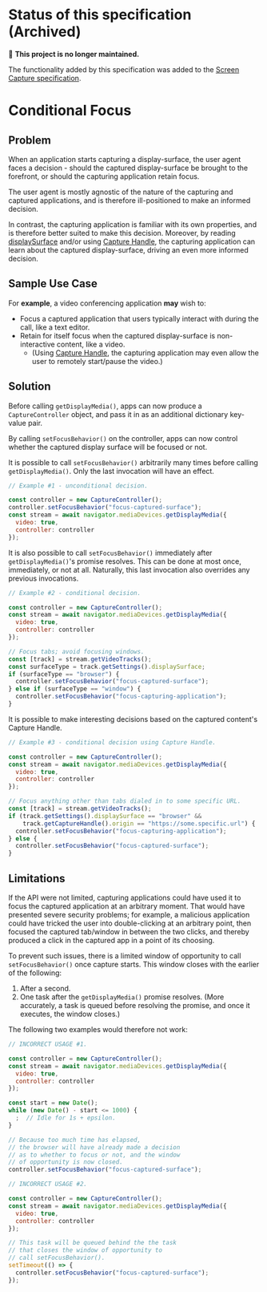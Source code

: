 # Status of this specification (Archived)

🚫 **This project is no longer maintained.**

The functionality added by this specification was added to the [Screen Capture specification](https://www.w3.org/TR/screen-capture/).

# Conditional Focus

## Problem
When an application starts capturing a display-surface, the user agent faces a decision - should the captured display-surface be brought to the forefront, or should the capturing application retain focus.

The user agent is mostly agnostic of the nature of the capturing and captured applications, and is therefore ill-positioned to make an informed decision.

In contrast, the capturing application is familiar with its own properties, and is therefore better suited to make this decision. Moreover, by reading [displaySurface](https://www.w3.org/TR/screen-capture/#dom-mediatrackconstraintset-displaysurface) and/or using [Capture Handle](https://wicg.github.io/capture-handle/), the capturing application can learn about the captured display-surface, driving an even more informed decision.

## Sample Use Case
For **example**, a video conferencing application **may** wish to:
* Focus a captured application that users typically interact with during the call, like a text editor.
* Retain for itself focus when the captured display-surface is non-interactive content, like a video.
  * (Using [Capture Handle](https://wicg.github.io/capture-handle/), the capturing application may even allow the user to remotely start/pause the video.)

## Solution
Before calling `getDisplayMedia()`, apps can now produce a `CaptureController` object, and pass it in as an additional dictionary key-value pair.

By calling `setFocusBehavior()` on the controller, apps can now control whether the captured display surface will be focused or not.

It is possible to call `setFocusBehavior()` arbitrarily many times before calling `getDisplayMedia()`. Only the last invocation will have an effect.

```js
// Example #1 - unconditional decision.

const controller = new CaptureController();
controller.setFocusBehavior("focus-captured-surface");
const stream = await navigator.mediaDevices.getDisplayMedia({
  video: true,
  controller: controller
});
```

It is also possible to call `setFocusBehavior()` immediately after `getDisplayMedia()`'s promise resolves. This can be done at most once, immediately, or not at all. Naturally, this last invocation also overrides any previous invocations.

```js
// Example #2 - conditional decision.

const controller = new CaptureController();
const stream = await navigator.mediaDevices.getDisplayMedia({
  video: true,
  controller: controller
});

// Focus tabs; avoid focusing windows.
const [track] = stream.getVideoTracks();
const surfaceType = track.getSettings().displaySurface;
if (surfaceType == "browser") {
  controller.setFocusBehavior("focus-captured-surface");
} else if (surfaceType == "window") {
  controller.setFocusBehavior("focus-capturing-application");
}
```

It is possible to make interesting decisions based on the captured content's Capture Handle.

```js
// Example #3 - conditional decision using Capture Handle.

const controller = new CaptureController();
const stream = await navigator.mediaDevices.getDisplayMedia({
  video: true,
  controller: controller
});

// Focus anything other than tabs dialed in to some specific URL.
const [track] = stream.getVideoTracks();
if (track.getSettings().displaySurface == "browser" &&
    track.getCaptureHandle().origin == "https://some.specific.url") {
  controller.setFocusBehavior("focus-capturing-application");
} else {
  controller.setFocusBehavior("focus-captured-surface");
}
```

## Limitations

If the API were not limited, capturing applications could have used it to focus the captured application at an arbitrary moment. That would have presented severe security problems; for example, a malicious application could have tricked the user into double-clicking at an arbitrary point, then focused the captured tab/window in between the two clicks, and thereby produced a click in the captured app in a point of its choosing.

To prevent such issues, there is a limited window of opportunity to call `setFocusBehavior()` once capture starts. This window closes with the earlier of the following:
1. After a second.
2. One task after the `getDisplayMedia()` promise resolves. (More accurately, a task is queued before resolving the promise, and once it executes, the window closes.)

The following two examples would therefore not work:

```js
// INCORRECT USAGE #1.

const controller = new CaptureController();
const stream = await navigator.mediaDevices.getDisplayMedia({
  video: true,
  controller: controller
});

const start = new Date();
while (new Date() - start <= 1000) {
  ;  // Idle for 1s + epsilon.
}

// Because too much time has elapsed,
// the browser will have already made a decision
// as to whether to focus or not, and the window
// of opportunity is now closed.
controller.setFocusBehavior("focus-captured-surface");
```

```js
// INCORRECT USAGE #2.

const controller = new CaptureController();
const stream = await navigator.mediaDevices.getDisplayMedia({
  video: true,
  controller: controller
});

// This task will be queued behind the the task
// that closes the window of opportunity to
// call setFocusBehavior().
setTimeout(() => {
  controller.setFocusBehavior("focus-captured-surface");
});
```
